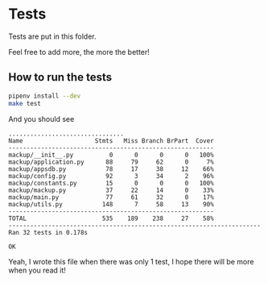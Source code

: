# Tests

Tests are put in this folder.

Feel free to add more, the more the better!

## How to run the tests

```bash
pipenv install --dev
make test
```

And you should see

```
................................
Name                    Stmts   Miss Branch BrPart  Cover
---------------------------------------------------------
mackup/__init__.py          0      0      0      0   100%
mackup/application.py      88     79     62      0     7%
mackup/appsdb.py           78     17     38     12    66%
mackup/config.py           92      3     34      2    96%
mackup/constants.py        15      0      0      0   100%
mackup/mackup.py           37     22     14      0    33%
mackup/main.py             77     61     32      0    17%
mackup/utils.py           148      7     58     13    90%
---------------------------------------------------------
TOTAL                     535    189    238     27    58%
----------------------------------------------------------------------
Ran 32 tests in 0.178s

OK
```

Yeah, I wrote this file when there was only 1 test, I hope there will be more
when you read it!
